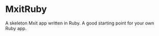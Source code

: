 MxitRuby
========

A skeleton Mxit app written in Ruby. A good starting point for your own Ruby app.